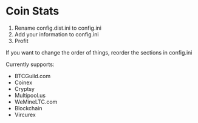 Coin Stats
=========

1. Rename config.dist.ini to config.ini
1. Add your information to config.ini
1. Profit

If you want to change the order of things, reorder the sections in config.ini

Currently supports:
- BTCGuild.com
- Coinex
- Cryptsy
- Multipool.us
- WeMineLTC.com
- Blockchain
- Vircurex
